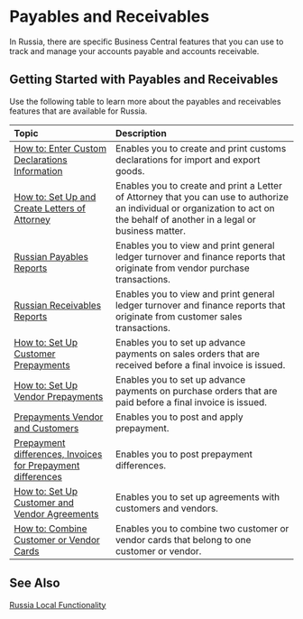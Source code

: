 # Payables and Receivables 

In Russia, there are specific Business Central features that you can use to track and manage your accounts payable and accounts receivable.

 

## Getting Started with Payables and Receivables 

Use the following table to learn more about the payables and receivables features that are available for Russia. 

| Topic                                             | Description                                                  |
| :------------------------------------------------ | :----------------------------------------------------------- |
| [How to: Enter Custom Declarations Information](How-to-Enter-Custom-Declarations-Information.md) | Enables you to create and print customs declarations for import and export goods. |
| [How to: Set Up and Create Letters of Attorney](How-to-Set-Up-and-Create-Letters-of-Attorney.md) | Enables you to create and print a Letter of Attorney that you can use to authorize an individual or organization to act on the behalf of another in a legal or business matter. |
| [Russian Payables Reports](Russian-Payables-Reports.md)                      | Enables you to view and print general ledger turnover and finance reports that originate from vendor purchase transactions. |
| [Russian Receivables Reports](Russian-Receivables-Reports.md)                   | Enables you to view and print general ledger turnover and finance reports that originate from customer sales transactions. |
| [How to: Set Up Customer Prepayments](How-to-Set-Up-Customer-Prepayments.md)           | Enables you to set up advance payments on sales orders that are received before a final invoice is issued. |
| [How to: Set Up Vendor Prepayments](How-to-Set-Up-Vendor-Prepayments.md)             | Enables you to set up advance payments on purchase orders that are paid before a final invoice is issued. |
|[Prepayments Vendor and Customers](Prepayments-Vendor-and-Customers.md)|Enables you to post and apply prepayment.|
|[Prepayment differences, Invoices for Prepayment differences](Prepayment-differences-Invoices-for-Prepayment-differences.md)|Enables you to post prepayment differences.|
| [How to: Set Up Customer and Vendor Agreements](How-to-Set-Up-Customer-and-Vendor-Agreements.md) | Enables you to set up agreements with customers and vendors. |
| [How to: Combine Customer or Vendor Cards](How-to-Combine-Customer-or-Vendor-Cards.md)      | Enables you to combine two customer or vendor cards that belong to one customer or vendor. |

 

## See Also 

[Russia Local Functionality](russia-local-functionality.md)
